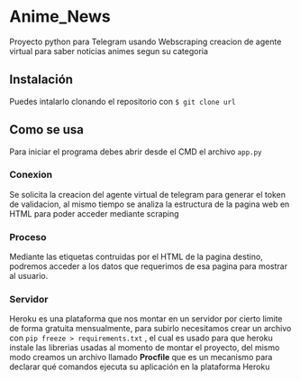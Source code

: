 # Anime_News
Proyecto python para Telegram usando Webscraping creacion de agente virtual para saber noticias animes segun su categoria

## Instalación
Puedes intalarlo clonando el repositorio con ```$ git clone url```

## Como se usa
Para iniciar el programa debes abrir desde el CMD el archivo ```app.py```

### Conexion
Se solicita la creacion del agente virtual de telegram para generar el token de validacion, al mismo tiempo se analiza la estructura de la pagina web en HTML para poder acceder mediante scraping

### Proceso
Mediante las etiquetas contruidas por el HTML de la pagina destino, podremos acceder a los datos que requerimos de esa pagina para mostrar al usuario.

### Servidor
Heroku es una plataforma que nos montar en un servidor por cierto limite de forma gratuita mensualmente, para subirlo necesitamos crear un archivo con ```pip freeze > requirements.txt``` , el cual es usado para que heroku instale las librerias usadas al momento de montar el proyecto, del mismo modo creamos un archivo llamado **Procfile** que es un mecanismo para declarar qué comandos ejecuta su aplicación en la plataforma Heroku
